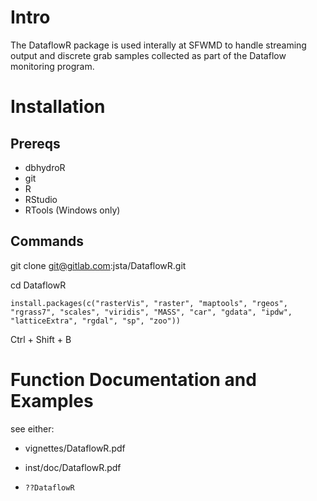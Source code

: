 # Intro

The DataflowR package is used interally at SFWMD to handle streaming output and discrete grab samples collected as part of the Dataflow monitoring program.

# Installation

## Prereqs

* dbhydroR
* git
* R
* RStudio
* RTools (Windows only)

## Commands

git clone git@gitlab.com:jsta/DataflowR.git

cd DataflowR

`install.packages(c("rasterVis", "raster", "maptools", "rgeos", "rgrass7", "scales", "viridis", "MASS", "car", "gdata", "ipdw", "latticeExtra", "rgdal", "sp", "zoo"))`

Ctrl + Shift + B

# Function Documentation and Examples

see either:

* vignettes/DataflowR.pdf

* inst/doc/DataflowR.pdf

* `??DataflowR`
